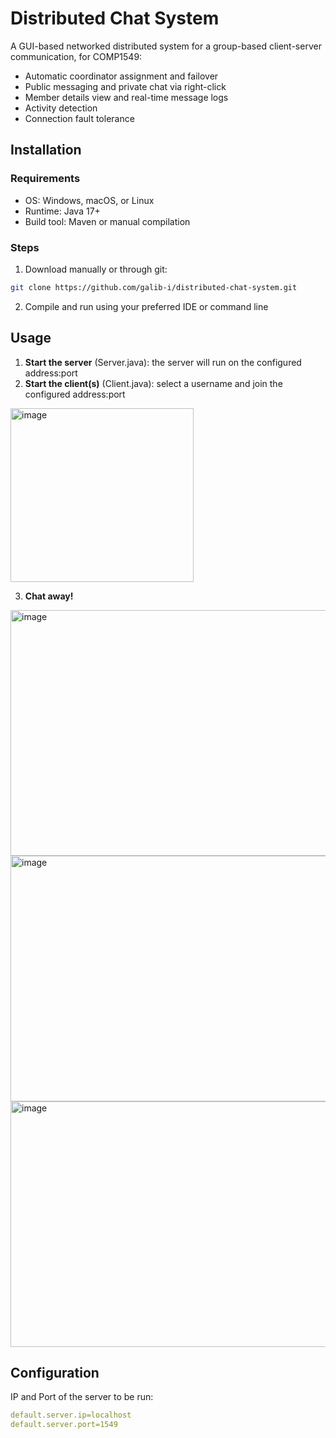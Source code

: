 # Distributed Chat System
A GUI-based networked distributed system for a group-based client-server communication, for COMP1549:

- Automatic coordinator assignment and failover
- Public messaging and private chat via right-click
- Member details view and real-time message logs
- Activity detection
- Connection fault tolerance

## Installation
### Requirements

- OS: Windows, macOS, or Linux  
- Runtime: Java 17+
- Build tool: Maven or manual compilation

### Steps
1. Download manually or through git:
```bash
git clone https://github.com/galib-i/distributed-chat-system.git
```
2. Compile and run using your preferred IDE or command line
## Usage
1. __Start the server__ (Server.java): the server will run on the configured address:port
2. __Start the client(s)__ (Client.java): select a username and join the configured address:port
   
<img width="293" height="278" alt="image" src="https://github.com/user-attachments/assets/efe838de-d332-49f2-823c-fcaed7440a1b" />

3. __Chat away!__
<img width="686" height="393" alt="image" src="https://github.com/user-attachments/assets/1a9a1a02-f235-48d3-ae59-eec4fb98c6c2" />

<img width="686" height="393" alt="image" src="https://github.com/user-attachments/assets/50824bbe-1a54-48ae-812f-e32a56232070" />

<img width="686" height="393" alt="image" src="https://github.com/user-attachments/assets/7b24d81f-ae93-4365-bded-ace29c82764b" />

## Configuration
IP and Port of the server to be run:
```yaml
default.server.ip=localhost
default.server.port=1549
```
